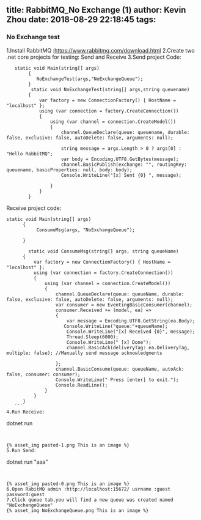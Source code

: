 title: RabbitMQ_No Exchange (1)
author: Kevin Zhou
date: 2018-08-29 22:18:45
tags:
---
### No Exchange test
1.Install RabbitMQ :https://www.rabbitmq.com/download.html 
2.Create two .net core projects for testing: Send and Receive
3.Send project Code:
```Csharp
   static void Main(string[] args)
        {
           NoExchangeTest(args,"NoExchangeQueue");           
        }     
         static void NoExchangeTest(string[] args,string queuename)
        {
            var factory = new ConnectionFactory() { HostName = "localhost" };
            using (var connection = factory.CreateConnection())
            {
                using (var channel = connection.CreateModel())
                {
                    channel.QueueDeclare(queue: queuename, durable: false, exclusive: false, autoDelete: false, arguments: null);

                    string message = args.Length > 0 ? args[0] : "Hello RabbitMQ";
                    var body = Encoding.UTF8.GetBytes(message);
                    channel.BasicPublish(exchange: "", routingKey: queuename, basicProperties: null, body: body); 
                    Console.WriteLine("[x] Sent {0} ", message);

                }
            }
        }
```
<!--more-->

  Receive project code:
  ```Csharp
  static void Main(string[] args)
        {
             ConsumeMsg(args, "NoExchangeQueue");
           
        }
        
          static void ConsumeMsg(string[] args, string queueName)
        {
            var factory = new ConnectionFactory() { HostName = "localhost" };
            using (var connection = factory.CreateConnection())
            {
                using (var channel = connection.CreateModel())
                {
                    channel.QueueDeclare(queue: queueName, durable: false, exclusive: false, autoDelete: false, arguments: null);
                    var consumer = new EventingBasicConsumer(channel);
                    consumer.Received += (model, ea) =>
                    {
                        var message = Encoding.UTF8.GetString(ea.Body);
                       Console.WriteLine("queue:"+queueName);
                        Console.WriteLine("[x] Received {0}", message);
                        Thread.Sleep(6000);
                        Console.WriteLine(" [x] Done");
                        channel.BasicAck(deliveryTag: ea.DeliveryTag, multiple: false); //Manually send message acknowledgments

                    };
                    channel.BasicConsume(queue: queueName, autoAck: false, consumer: consumer);
                    Console.WriteLine(" Press [enter] to exit.");
                    Console.ReadLine();
                }
            }
        }
     ```
4.Run Receive:
  ```
  dotnet run 
  ```
  

{% asset_img pasted-1.png This is an image %}
5.Run Send:
  ```
  dotnet run "aaa"
  ```
  

{% asset_img pasted-0.png This is an image %}
6.Open RabitMQ admin :http://localhost:15672/ usrname :guest password:guest
7.Click queue tab,you will find a new queue was created named "NoExchangeQueue"
{% asset_img NoExchangeQueue.png This is an image %}
